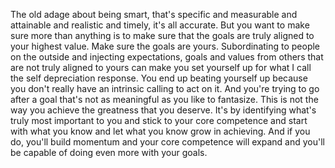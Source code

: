  The old adage about being smart, that's specific and measurable and attainable and realistic and timely, it's all accurate. But you want to make sure more than anything is to make sure that the goals are truly aligned to your highest value. Make sure the goals are yours. Subordinating to people on the outside and injecting expectations, goals and values from others that are not truly aligned to yours can make you set yourself up for what I call the self depreciation response. You end up beating yourself up because you don't really have an intrinsic calling to act on it. And you're trying to go after a goal that's not as meaningful as you like to fantasize. This is not the way you achieve the greatness that you deserve. It's by identifying what's truly most important to you and stick to your core competence and start with what you know and let what you know grow in achieving. And if you do, you'll build momentum and your core competence will expand and you'll be capable of doing even more with your goals.